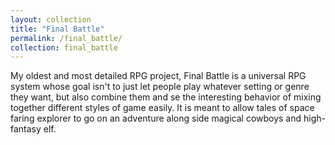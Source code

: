 ```yaml
---
layout: collection
title: "Final Battle"
permalink: /final_battle/
collection: final_battle
---
```


My oldest and most detailed RPG project, Final Battle is a universal RPG system whose goal isn't to just let people play whatever setting or genre they want, but also combine them and se the interesting behavior of mixing together different styles of game easily. It is meant to allow tales of space faring explorer to go on an adventure along side magical cowboys and high-fantasy elf.